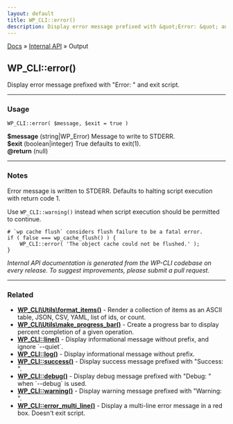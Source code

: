```yaml
---
layout: default
title: WP_CLI::error()
description: Display error message prefixed with &quot;Error: &quot; and exit script.
---
```


<a href="/docs/">Docs</a> &raquo; <a href="/docs/internal-api/">Internal API</a> &raquo; Output

## WP_CLI::error()

Display error message prefixed with &quot;Error: &quot; and exit script.

***

### Usage

    WP_CLI::error( $message, $exit = true )

<div>
<strong>$message</strong> (string|WP_Error) Message to write to STDERR.<br />
<strong>$exit</strong> (boolean|integer) True defaults to exit(1).<br />
<strong>@return</strong> (null) <br /></p>
</div>


***

### Notes

Error message is written to STDERR. Defaults to halting script execution
with return code 1.

Use `WP_CLI::warning()` instead when script execution should be permitted
to continue.


    # `wp cache flush` considers flush failure to be a fatal error.
    if ( false === wp_cache_flush() ) {
        WP_CLI::error( 'The object cache could not be flushed.' );
    }
    


*Internal API documentation is generated from the WP-CLI codebase on every release. To suggest improvements, please submit a pull request.*


***

### Related

<ul>



<li><strong><a href="/docs/internal-api/wp-cli-utils-format-items/">WP_CLI\Utils\format_items()</a></strong> - Render a collection of items as an ASCII table, JSON, CSV, YAML, list of ids, or count.</li>


<li><strong><a href="/docs/internal-api/wp-cli-utils-make-progress-bar/">WP_CLI\Utils\make_progress_bar()</a></strong> - Create a progress bar to display percent completion of a given operation.</li>


<li><strong><a href="/docs/internal-api/wp-cli-line/">WP_CLI::line()</a></strong> - Display informational message without prefix, and ignore `--quiet`.</li>


<li><strong><a href="/docs/internal-api/wp-cli-log/">WP_CLI::log()</a></strong> - Display informational message without prefix.</li>


<li><strong><a href="/docs/internal-api/wp-cli-success/">WP_CLI::success()</a></strong> - Display success message prefixed with &quot;Success: &quot;.</li>


<li><strong><a href="/docs/internal-api/wp-cli-debug/">WP_CLI::debug()</a></strong> - Display debug message prefixed with &quot;Debug: &quot; when `--debug` is used.</li>


<li><strong><a href="/docs/internal-api/wp-cli-warning/">WP_CLI::warning()</a></strong> - Display warning message prefixed with &quot;Warning: &quot;.</li>


<li><strong><a href="/docs/internal-api/wp-cli-error-multi-line/">WP_CLI::error_multi_line()</a></strong> - Display a multi-line error message in a red box. Doesn't exit script.</li>



</ul>


